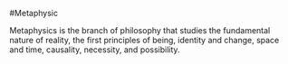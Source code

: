 #Metaphysic

Metaphysics is the branch of philosophy that studies the fundamental nature of reality, the first principles of being, identity and change, space and time, causality, necessity, and possibility.